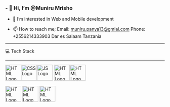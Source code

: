 ### - 👋 Hi, I’m @Muniru Mrisho
- 👀 I’m interested in Web and Mobile development

- 📫 How to reach me;
     Email: muniru.panya13@gmial.com
     Phone: +2556214333903
     Dar es Salaam Tanzania

---

💻 Tech Stack

---

<img src="https://cdn.worldvectorlogo.com/logos/html-1.svg" alt="HTML Logo" width="50" height="50"/><img src="https://cdn.worldvectorlogo.com/logos/css-3.svg" alt="CSS Logo" width="50" height="50"/><img src="https://cdn.worldvectorlogo.com/logos/logo-javascript.svg" alt="JS Logo" width="50" height="50"/>
<img src="https://cdn.worldvectorlogo.com/logos/bootstrap-5-1.svg" alt="HTML Logo" width="50" height="50"/><img src="https://cdn.worldvectorlogo.com/logos/tailwindcss.svg" alt="HTML Logo" width="50" height="50"/>

<img src="https://cdn.worldvectorlogo.com/logos/laravel-2.svg" alt="HTML Logo" width="50" height="50"/>  <img src="https://cdn.worldvectorlogo.com/logos/nodejs-2.svg" alt="HTML Logo" width="50" height="50"/>  <img src="https://cdn.worldvectorlogo.com/logos/django-community.svg" alt="HTML Logo" width="50" height="50"/>



